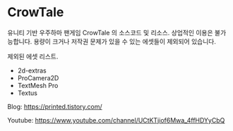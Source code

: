 # CrowTale
유니티 기반 우주하마 팬게임 CrowTale 의 소스코드 및 리소스. 상업적인 이용은 불가능합니다.
용량이 크거나 저작권 문제가 있을 수 있는 에셋들이 제외되어 있습니다.

제외된 에셋 리스트.
- 2d-extras
- ProCamera2D
- TextMesh Pro
- Textus


Blog: https://printed.tistory.com/

Youtube: https://www.youtube.com/channel/UCtKTjiof6Mwa_4ffHDYyCbQ
